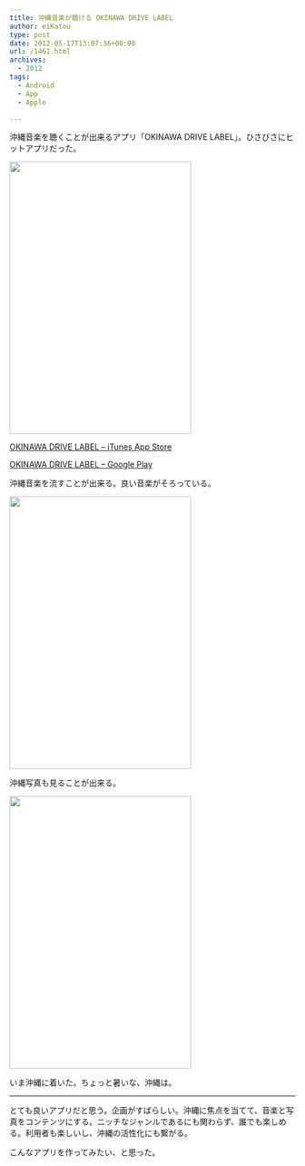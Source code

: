 ```yaml
---
title: 沖縄音楽が聴ける OKINAWA DRIVE LABEL
author: eiKatou
type: post
date: 2012-05-17T13:07:36+00:00
url: /1461.html
archives:
  - 2012
tags:
  - Android
  - App
  - Apple

---
```

沖縄音楽を聴くことが出来るアプリ「OKINAWA DRIVE LABEL」。ひさびさにヒットアプリだった。

[<img src="http://eikatou.net/blog/wp-content./uploads/2012/05/20120518a.jpg" alt="" title="20120518a" width="320" height="480" class="alignnone size-full wp-image-1464" srcset="./uploads/2012/05/20120518a.jpg 320w, ./uploads/2012/05/20120518a-200x300.jpg 200w" sizes="(max-width: 320px) 100vw, 320px" />][1]
  
[OKINAWA DRIVE LABEL &#8211; iTunes App Store][2]
  
[OKINAWA DRIVE LABEL &#8211; Google Play][3] 

沖縄音楽を流すことが出来る。良い音楽がそろっている。
  
[<img src="http://eikatou.net/blog/wp-content./uploads/2012/05/20120518b.jpg" alt="" title="20120518b" width="320" height="480" class="alignnone size-full wp-image-1463" srcset="./uploads/2012/05/20120518b.jpg 320w, ./uploads/2012/05/20120518b-200x300.jpg 200w" sizes="(max-width: 320px) 100vw, 320px" />][4] 

沖縄写真も見ることが出来る。
  
[<img src="http://eikatou.net/blog/wp-content./uploads/2012/05/20120518c.jpg" alt="" title="20120518c" width="320" height="480" class="alignnone size-full wp-image-1462" srcset="./uploads/2012/05/20120518c.jpg 320w, ./uploads/2012/05/20120518c-200x300.jpg 200w" sizes="(max-width: 320px) 100vw, 320px" />][5]

いま沖縄に着いた。ちょっと暑いな、沖縄は。

* * *

とても良いアプリだと思う。企画がすばらしい。沖縄に焦点を当てて、音楽と写真をコンテンツにする。ニッチなジャンルであるにも関わらず、誰でも楽しめる。利用者も楽しいし、沖縄の活性化にも繋がる。

こんなアプリを作ってみたい、と思った。

 [1]: http://eikatou.net/blog/wp-content./uploads/2012/05/20120518a.jpg
 [2]: http://itunes.apple.com/jp/app/okinawa-drive-label/id517215630?mt=8
 [3]: https://play.google.com/store/apps/details?id=jp.co.hangame.okinawa
 [4]: http://eikatou.net/blog/wp-content./uploads/2012/05/20120518b.jpg
 [5]: http://eikatou.net/blog/wp-content./uploads/2012/05/20120518c.jpg
